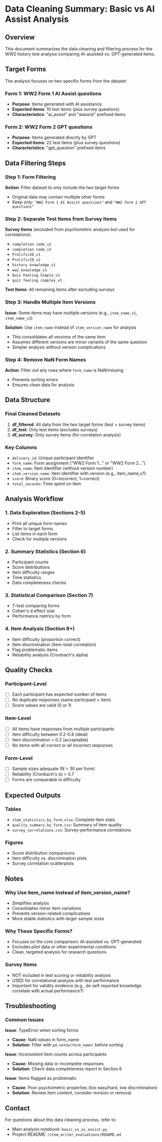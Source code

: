 # Data Cleaning Summary: Basic vs AI Assist Analysis

## Overview

This document summarizes the data cleaning and filtering process for the WW2 history test analysis comparing AI-assisted vs. GPT-generated items.

## Target Forms

The analysis focuses on two specific forms from the dataset:

### Form 1: WW2 Form 1 AI Assist questions
- **Purpose**: Items generated with AI assistance
- **Expected items**: 10 test items (plus survey questions)
- **Characteristics**: "ai_assist" and "aiassist" prefixed items

### Form 2: WW2 Form 2 GPT questions  
- **Purpose**: Items generated directly by GPT
- **Expected items**: 22 test items (plus survey questions)
- **Characteristics**: "gpt_question" prefixed items

## Data Filtering Steps

### Step 1: Form Filtering
**Action**: Filter dataset to only include the two target forms
- Original data may contain multiple other forms
- Keep only: `"WW2 Form 1 AI Assist questions"` and `"WW2 Form 2 GPT questions"`

### Step 2: Separate Test Items from Survey Items

**Survey Items** (excluded from psychometric analysis but used for correlations):
- `completion code_v2`
- `completion code_v3`
- `ProlificID_v1`
- `ProlificID_v2`
- `history knowledge_v1`
- `ww2_knowledge_v1`
- `Quiz Feeling Simple_v1`
- `quiz feeling complex_v1`

**Test Items**: All remaining items after excluding surveys

### Step 3: Handle Multiple Item Versions
**Issue**: Some items may have multiple versions (e.g., `item_name_v1`, `item_name_v2`)

**Solution**: Use `item_name` instead of `item_version_name` for analysis
- This consolidates all versions of the same item
- Assumes different versions are minor variants of the same question
- Simpler analysis without version complications

### Step 4: Remove NaN Form Names
**Action**: Filter out any rows where `form_name` is NaN/missing
- Prevents sorting errors
- Ensures clean data for analysis

## Data Structure

### Final Cleaned Datasets

1. **df_filtered**: All data from the two target forms (test + survey items)
2. **df_test**: Only test items (excludes surveys)
3. **df_survey**: Only survey items (for correlation analysis)

### Key Columns

- `delivery_id`: Unique participant identifier
- `form_name`: Form assignment ("WW2 Form 1..." or "WW2 Form 2...")
- `item_name`: Item identifier (without version number)
- `item_version_name`: Item identifier with version (e.g., item_name_v1)
- `score`: Binary score (0=incorrect, 1=correct)
- `total_seconds`: Time spent on item

## Analysis Workflow

### 1. Data Exploration (Sections 2-5)
- Print all unique form names
- Filter to target forms
- List items in each form
- Check for multiple versions

### 2. Summary Statistics (Section 6)
- Participant counts
- Score distributions
- Item difficulty ranges
- Time statistics
- Data completeness checks

### 3. Statistical Comparison (Section 7)
- T-test comparing forms
- Cohen's d effect size
- Performance metrics by form

### 4. Item Analysis (Section 8+)
- Item difficulty (proportion correct)
- Item discrimination (item-total correlation)
- Flag problematic items
- Reliability analysis (Cronbach's alpha)

## Quality Checks

### Participant-Level
- [ ] Each participant has expected number of items
- [ ] No duplicate responses (same participant × item)
- [ ] Score values are valid (0 or 1)

### Item-Level
- [ ] All items have responses from multiple participants
- [ ] Item difficulty between 0.2-0.8 (ideal)
- [ ] Item discrimination > 0.2 (acceptable)
- [ ] No items with all correct or all incorrect responses

### Form-Level
- [ ] Sample sizes adequate (N > 30 per form)
- [ ] Reliability (Cronbach's α) > 0.7
- [ ] Forms are comparable in difficulty

## Expected Outputs

### Tables
- `item_statistics_by_form.xlsx`: Complete item stats
- `quality_summary_by_form.csv`: Summary of item quality
- `survey_correlations.csv`: Survey-performance correlations

### Figures
- Score distribution comparisons
- Item difficulty vs. discrimination plots
- Survey correlation scatterplots

## Notes

### Why Use item_name Instead of item_version_name?
- Simplifies analysis
- Consolidates minor item variations
- Prevents version-related complications
- More stable statistics with larger sample sizes

### Why These Specific Forms?
- Focuses on the core comparison: AI-assisted vs. GPT-generated
- Excludes pilot data or other experimental conditions
- Clean, targeted analysis for research questions

### Survey Items
- NOT included in test scoring or reliability analysis
- USED for correlational analysis with test performance
- Important for validity evidence (e.g., do self-reported knowledge correlate with actual performance?)

## Troubleshooting

### Common Issues

**Issue**: TypeError when sorting forms
- **Cause**: NaN values in form_name
- **Solution**: Filter with `pd.notna(form_name)` before sorting

**Issue**: Inconsistent item counts across participants  
- **Cause**: Missing data or incomplete responses
- **Solution**: Check data completeness report in Section 6

**Issue**: Items flagged as problematic
- **Cause**: Poor psychometric properties (too easy/hard, low discrimination)
- **Solution**: Review item content, consider revision or removal

## Contact

For questions about this data cleaning process, refer to:
- Main analysis notebook: `basic_vs_ai_assist.py`
- Project README: `/item_writer_evaluations/README.md`

